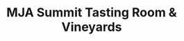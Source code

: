 ---
title: "MJA Summit Tasting Room & Vineyards"
url: /los-gatos/mja-summit-tasting-room-and-vineyards/
shop: alcohol
---